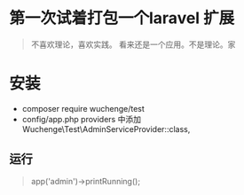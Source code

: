 # 第一次试着打包一个laravel 扩展
> 不喜欢理论，喜欢实践。
> 看来还是一个应用。不是理论。家

# 安装

* composer require wuchenge/test
* config/app.php providers 中添加 Wuchenge\Test\AdminServiceProvider::class,

## 运行
> app('admin')->printRunning();